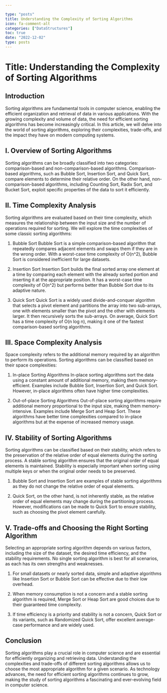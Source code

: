 ```yaml
---

type: "posts"
title: Understanding the Complexity of Sorting Algorithms
icon: fa-comment-alt
categories: ["DataStructures"]
toc: true
date: "2022-12-02"
type: posts
---
```





# Title: Understanding the Complexity of Sorting Algorithms

## Introduction
Sorting algorithms are fundamental tools in computer science, enabling the efficient organization and retrieval of data in various applications. With the growing complexity and volume of data, the need for efficient sorting algorithms has become increasingly critical. In this article, we will delve into the world of sorting algorithms, exploring their complexities, trade-offs, and the impact they have on modern computing systems.

## I. Overview of Sorting Algorithms
Sorting algorithms can be broadly classified into two categories: comparison-based and non-comparison-based algorithms. Comparison-based algorithms, such as Bubble Sort, Insertion Sort, and Quick Sort, compare elements to determine their relative order. On the other hand, non-comparison-based algorithms, including Counting Sort, Radix Sort, and Bucket Sort, exploit specific properties of the data to sort it efficiently.

## II. Time Complexity Analysis
Sorting algorithms are evaluated based on their time complexity, which measures the relationship between the input size and the number of operations required for sorting. We will explore the time complexities of some classic sorting algorithms:

1. Bubble Sort
Bubble Sort is a simple comparison-based algorithm that repeatedly compares adjacent elements and swaps them if they are in the wrong order. With a worst-case time complexity of O(n^2), Bubble Sort is considered inefficient for large datasets.

2. Insertion Sort
Insertion Sort builds the final sorted array one element at a time by comparing each element with the already sorted portion and inserting it at the appropriate position. It has a worst-case time complexity of O(n^2) but performs better than Bubble Sort due to its adaptive nature.

3. Quick Sort
Quick Sort is a widely used divide-and-conquer algorithm that selects a pivot element and partitions the array into two sub-arrays, one with elements smaller than the pivot and the other with elements larger. It then recursively sorts the sub-arrays. On average, Quick Sort has a time complexity of O(n log n), making it one of the fastest comparison-based sorting algorithms.

## III. Space Complexity Analysis
Space complexity refers to the additional memory required by an algorithm to perform its operations. Sorting algorithms can be classified based on their space complexities:

1. In-place Sorting Algorithms
In-place sorting algorithms sort the data using a constant amount of additional memory, making them memory-efficient. Examples include Bubble Sort, Insertion Sort, and Quick Sort. However, in-place algorithms often have higher time complexities.

2. Out-of-place Sorting Algorithms
Out-of-place sorting algorithms require additional memory proportional to the input size, making them memory-intensive. Examples include Merge Sort and Heap Sort. These algorithms have better time complexities compared to in-place algorithms but at the expense of increased memory usage.

## IV. Stability of Sorting Algorithms
Sorting algorithms can be classified based on their stability, which refers to the preservation of the relative order of equal elements during the sorting process. A stable sorting algorithm ensures that the original order of equal elements is maintained. Stability is especially important when sorting using multiple keys or when the original order needs to be preserved.

1. Bubble Sort and Insertion Sort are examples of stable sorting algorithms as they do not change the relative order of equal elements.

2. Quick Sort, on the other hand, is not inherently stable, as the relative order of equal elements may change during the partitioning process. However, modifications can be made to Quick Sort to ensure stability, such as choosing the pivot element carefully.

## V. Trade-offs and Choosing the Right Sorting Algorithm
Selecting an appropriate sorting algorithm depends on various factors, including the size of the dataset, the desired time efficiency, and the stability requirements. No single sorting algorithm is best for all scenarios, as each has its own strengths and weaknesses.

1. For small datasets or nearly sorted data, simple and adaptive algorithms like Insertion Sort or Bubble Sort can be effective due to their low overhead.

2. When memory consumption is not a concern and a stable sorting algorithm is required, Merge Sort or Heap Sort are good choices due to their guaranteed time complexity.

3. If time efficiency is a priority and stability is not a concern, Quick Sort or its variants, such as Randomized Quick Sort, offer excellent average-case performance and are widely used.

## Conclusion
Sorting algorithms play a crucial role in computer science and are essential for efficiently organizing and retrieving data. Understanding the complexities and trade-offs of different sorting algorithms allows us to choose the most appropriate algorithm for a given scenario. As technology advances, the need for efficient sorting algorithms continues to grow, making the study of sorting algorithms a fascinating and ever-evolving field in computer science.